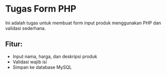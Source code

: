 # Tugas Form PHP

Ini adalah tugas untuk membuat form input produk menggunakan PHP dan validasi sederhana.

## Fitur:
- Input nama, harga, dan deskripsi produk
- Validasi wajib isi
- Simpan ke database MySQL
